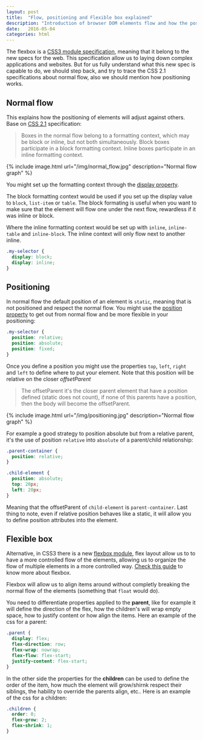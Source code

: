 ```yaml
---
layout: post
title:  "Flow, positioning and Flexible box explained"
description: "Introduction of browser DOM elements flow and how the positioning works through CSS specifications"
date:   2016-05-04
categories: html
---
```


The flexbox is a [CSS3 module specification](https://www.w3.org/TR/css-flexbox-1/), meaning that it belong to the new specs for the web. This specification allow us to laying down complex applications and websites. But for us fully understand what this new spec is capable to do, we should step back, and try to trace the CSS 2.1 specifications about normal flow, also we should mention how positioning works.

## Normal flow

This explains how the positioning of elements will adjust against others. Base on [CSS 2.1](https://www.w3.org/TR/CSS21/visuren.html#normal-flow) specification:

> Boxes in the normal flow belong to a formatting context, which may be block or inline, but not both simultaneously. Block boxes participate in a block formatting context. Inline boxes participate in an inline formatting context.

{% include image.html url="/img/normal_flow.jpg" description="Normal flow graph" %}

You might set up the formatting context through the [display property](https://developer.mozilla.org/en-US/docs/Web/CSS/display).

The block formatting context would be used if you set up the display value to `block`, `list-item` or `table`. The block formating is useful when you want to make sure that the element will flow one under the next flow, rewardless if it was inline or block.

Where the inline formatting context would be set up with `inline`, `inline-table` and `inline-block`. The inline context will only flow next to another inline.

```css
.my-selector {
  display: block;
  display: inline;
}
```

## Positioning

In normal flow the default position of an element is `static`, meaning that is not positioned and respect the normal flow. You might use the [position property](https://developer.mozilla.org/en-US/docs/Web/CSS/position) to get out from normal flow and be more flexible in your positioning:

```css
.my-selector {
  position: relative;
  position: absolute;
  position: fixed;
}
```

Once you define a position you might use the properties `top`, `left`, `right` and `left` to define where to put your element. Note that this position will be relative on the closer *offsetParent*

> The offsetParent it's the closer parent element that have a position defined (static does not count), if none of this parents have a position, then the body will become the offsetParent.

{% include image.html url="/img/positioning.jpg" description="Normal flow graph" %}

For example a good strategy to position absolute but from a relative parent, it's the use of position `relative` into `absolute` of a parent/child relationship:

```css
.parent-container {
  position: relative;
}

.child-element {
  position: absolute;
  top: 20px;
  left: 20px;
}
```

Meaning that the offsetParent of `child-element` is `parent-container`. Last thing to note, even if relative position behaves like a static, it will allow you to define position attributes into the element.

## Flexible box
Alternative, in CSS3 there is a new [flexbox module](https://www.w3.org/TR/css-flexbox-1/#flex-containers), flex layout allow us to to have a more controlled flow of the elements, allowing us to organize the flow of multiple elements in a more controlled way. [Check this guide](https://css-tricks.com/snippets/css/a-guide-to-flexbox/) to know more about flexbox.

Flexbox will allow us to align items around without completly breaking the normal flow of the elements (something that `float` would do).

You need to differentiate properties applied to the **parent**, like for example it will define the direction of the flex, how the children's will wrap empty space, how to justify content or how align the items. Here an example of the css for a parent:

```css
.parent {
  display: flex;
  flex-direction: row;
  flex-wrap: nowrap;
  flex-flow: flex-start;
  justify-content: flex-start;
}
```

In the other side the properties for the **children** can be used to define the order of the item, how much the element will grow/shirnk respect their siblings, the hability to override the parents align, etc.. Here is an example of the css for a children:

```css
.children {
  order: 0;
  flex-grow: 2;
  flex-shrink: 1;
}
```
